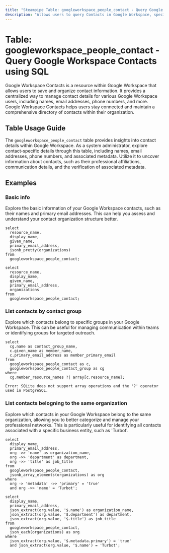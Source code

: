 ```yaml
---
title: "Steampipe Table: googleworkspace_people_contact - Query Google Workspace Contacts using SQL"
description: "Allows users to query Contacts in Google Workspace, specifically the contact details, providing insights into personal and professional information associated with Google Workspace users."
---
```


# Table: googleworkspace_people_contact - Query Google Workspace Contacts using SQL

Google Workspace Contacts is a resource within Google Workspace that allows users to save and organize contact information. It provides a centralized way to manage contact details for various Google Workspace users, including names, email addresses, phone numbers, and more. Google Workspace Contacts helps users stay connected and maintain a comprehensive directory of contacts within their organization.

## Table Usage Guide

The `googleworkspace_people_contact` table provides insights into contact details within Google Workspace. As a system administrator, explore contact-specific details through this table, including names, email addresses, phone numbers, and associated metadata. Utilize it to uncover information about contacts, such as their professional affiliations, communication details, and the verification of associated metadata.

## Examples

### Basic info
Explore the basic information of your Google Workspace contacts, such as their names and primary email addresses. This can help you assess and understand your contact organization structure better.

```sql+postgres
select
  resource_name,
  display_name,
  given_name,
  primary_email_address,
  jsonb_pretty(organizations)
from
  googleworkspace_people_contact;
```

```sql+sqlite
select
  resource_name,
  display_name,
  given_name,
  primary_email_address,
  organizations
from
  googleworkspace_people_contact;
```

### List contacts by contact group
Explore which contacts belong to specific groups in your Google Workspace. This can be useful for managing communication within teams or identifying groups for targeted outreach.

```sql+postgres
select
  cg.name as contact_group_name,
  c.given_name as member_name,
  c.primary_email_address as member_primary_email
from
  googleworkspace_people_contact as c,
  googleworkspace_people_contact_group as cg
where
  cg.member_resource_names ?| array[c.resource_name];
```

```sql+sqlite
Error: SQLite does not support array operations and the '?' operator used in PostgreSQL.
```

### List contacts belogning to the same organization
Explore which contacts in your Google Workspace belong to the same organization, allowing you to better categorize and manage your professional networks. This is particularly useful for identifying all contacts associated with a specific business entity, such as 'Turbot'.

```sql+postgres
select
  display_name,
  primary_email_address,
  org ->> 'name' as organization_name,
  org ->> 'department' as department,
  org ->> 'title' as job_title
from
  googleworkspace_people_contact,
  jsonb_array_elements(organizations) as org
where
  org -> 'metadata' ->> 'primary' = 'true'
  and org ->> 'name' = 'Turbot';
```

```sql+sqlite
select
  display_name,
  primary_email_address,
  json_extract(org.value, '$.name') as organization_name,
  json_extract(org.value, '$.department') as department,
  json_extract(org.value, '$.title') as job_title
from
  googleworkspace_people_contact,
  json_each(organizations) as org
where
  json_extract(org.value, '$.metadata.primary') = 'true'
  and json_extract(org.value, '$.name') = 'Turbot';
```
